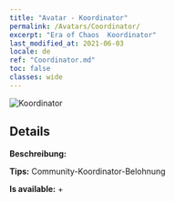 ```yaml
---
title: "Avatar - Koordinator"
permalink: /Avatars/Coordinator/
excerpt: "Era of Chaos  Koordinator"
last_modified_at: 2021-06-03
locale: de
ref: "Coordinator.md"
toc: false
classes: wide
---
```

 ![Koordinator](/images/a/avatarFrame_15.png)

## Details

 **Beschreibung:**  

 **Tips:** Community-Koordinator-Belohnung 

 **Is available:**  + 

